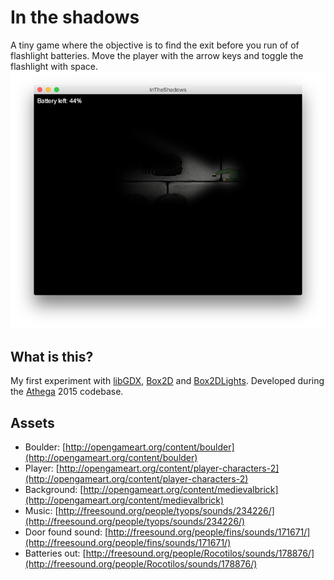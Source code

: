 # In the shadows
A tiny game where the objective is to find the exit before you run of of flashlight batteries. Move the player with 
the arrow keys and toggle the flashlight with space.
![Screenshot](screenshot.png)

## What is this?
My first experiment with [libGDX](https://libgdx.badlogicgames.com/), [Box2D](http://box2d.org/) 
and [Box2DLights](https://github.com/libgdx/box2dlights). Developed during the [Athega](http://athega.se) 2015 codebase.

## Assets

* Boulder: [http://opengameart.org/content/boulder](http://opengameart.org/content/boulder)
* Player: [http://opengameart.org/content/player-characters-2](http://opengameart.org/content/player-characters-2)
* Background: [http://opengameart.org/content/medievalbrick](http://opengameart.org/content/medievalbrick)
* Music: [http://freesound.org/people/tyops/sounds/234226/](http://freesound.org/people/tyops/sounds/234226/)
* Door found sound: [http://freesound.org/people/fins/sounds/171671/](http://freesound.org/people/fins/sounds/171671/)
* Batteries out: [http://freesound.org/people/Rocotilos/sounds/178876/](http://freesound.org/people/Rocotilos/sounds/178876/)